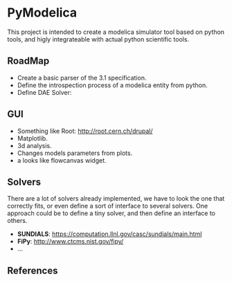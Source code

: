
# PyModelica

This project is intended to create a modelica simulator tool based on python tools, and higly integrateable with actual python scientific tools.

## RoadMap

* Create a basic parser of the 3.1 specification.
* Define the introspection process of a modelica entity from python.
* Define DAE Solver:

## GUI

* Something like Root: http://root.cern.ch/drupal/
* Matplotlib.
* 3d analysis.
* Changes models parameters from plots.
* a looks like flowcanvas widget.

## Solvers

There are a lot of solvers already implemented, we have to look the one that correctly fits, or even define a sort of interface to several solvers.
One approach could be to define a tiny solver, and then define an interface to others.

 * **SUNDIALS**: https://computation.llnl.gov/casc/sundials/main.html
 * **FiPy**: http://www.ctcms.nist.gov/fipy/
 * ...

## References